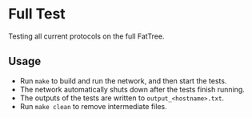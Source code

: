 # Full Test

Testing all current protocols on the full FatTree.

## Usage

- Run `make` to build and run the network, and then start the tests.
- The network automatically shuts down after the tests finish running.
- The outputs of the tests are written to `output_<hostname>.txt`.
- Run `make clean` to remove intermediate files.
